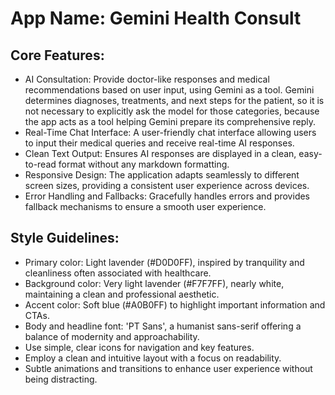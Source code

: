 # **App Name**: Gemini Health Consult

## Core Features:

- AI Consultation: Provide doctor-like responses and medical recommendations based on user input, using Gemini as a tool.  Gemini determines diagnoses, treatments, and next steps for the patient, so it is not necessary to explicitly ask the model for those categories, because the app acts as a tool helping Gemini prepare its comprehensive reply.
- Real-Time Chat Interface: A user-friendly chat interface allowing users to input their medical queries and receive real-time AI responses.
- Clean Text Output: Ensures AI responses are displayed in a clean, easy-to-read format without any markdown formatting.
- Responsive Design: The application adapts seamlessly to different screen sizes, providing a consistent user experience across devices.
- Error Handling and Fallbacks: Gracefully handles errors and provides fallback mechanisms to ensure a smooth user experience.

## Style Guidelines:

- Primary color: Light lavender (#D0D0FF), inspired by tranquility and cleanliness often associated with healthcare.
- Background color: Very light lavender (#F7F7FF), nearly white, maintaining a clean and professional aesthetic.
- Accent color: Soft blue (#A0B0FF) to highlight important information and CTAs.
- Body and headline font: 'PT Sans', a humanist sans-serif offering a balance of modernity and approachability.
- Use simple, clear icons for navigation and key features.
- Employ a clean and intuitive layout with a focus on readability.
- Subtle animations and transitions to enhance user experience without being distracting.